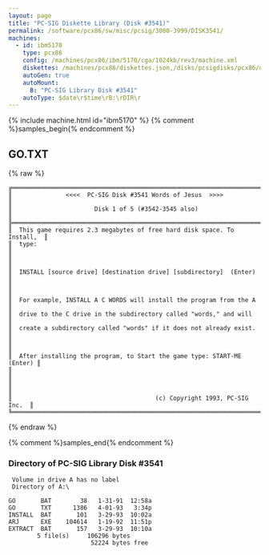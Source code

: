 ```yaml
---
layout: page
title: "PC-SIG Diskette Library (Disk #3541)"
permalink: /software/pcx86/sw/misc/pcsig/3000-3999/DISK3541/
machines:
  - id: ibm5170
    type: pcx86
    config: /machines/pcx86/ibm/5170/cga/1024kb/rev3/machine.xml
    diskettes: /machines/pcx86/diskettes.json,/disks/pcsigdisks/pcx86/diskettes.json
    autoGen: true
    autoMount:
      B: "PC-SIG Library Disk #3541"
    autoType: $date\r$time\rB:\rDIR\r
---
```


{% include machine.html id="ibm5170" %}
{% comment %}samples_begin{% endcomment %}

## GO.TXT

{% raw %}
```
╔═════════════════════════════════════════════════════════════════════════╗
║               <<<<  PC-SIG Disk #3541 Words of Jesus  >>>>              ║
║                       Disk 1 of 5 (#3542-3545 also)                     ║
╠═════════════════════════════════════════════════════════════════════════╣
║  This game requires 2.3 megabytes of free hard disk space. To Install,  ║
║  type:                                                                  ║
║                                                                         ║
║  INSTALL [source drive] [destination drive] [subdirectory]  (Enter)     ║
║                                                                         ║
║  For example, INSTALL A C WORDS will install the program from the A     ║
║  drive to the C drive in the subdirectory called "words," and will      ║
║  create a subdirectory called "words" if it does not already exist.     ║
║                                                                         ║
║  After installing the program, to Start the game type: START-ME (Enter) ║
║                                                                         ║
║                                                                         ║
║                                        (c) Copyright 1993, PC-SIG Inc.  ║
╚═════════════════════════════════════════════════════════════════════════╝
```
{% endraw %}

{% comment %}samples_end{% endcomment %}

### Directory of PC-SIG Library Disk #3541

     Volume in drive A has no label
     Directory of A:\

    GO       BAT        38   1-31-91  12:58a
    GO       TXT      1386   4-01-93   3:34p
    INSTALL  BAT       101   3-29-93  10:02a
    ARJ      EXE    104614   1-19-92  11:51p
    EXTRACT  BAT       157   3-29-93  10:10a
            5 file(s)     106296 bytes
                           52224 bytes free
